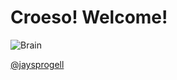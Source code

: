 # Croeso! Welcome!


![Brain](https://github.com/user-attachments/assets/2e49caf3-3900-4d23-9ffb-e4d04a2d1575)

[@jaysprogell](https://media3.giphy.com/media/v1.Y2lkPTc5MGI3NjExeXppd2V2Z21taW16YzVsMjFoN2dlY2RiOXdlNTg2ZzA0d2tzanhhZCZlcD12MV9pbnRlcm5hbF9naWZfYnlfaWQmY3Q9Zw/l44QzsOLXxcrigdgI/giphy.gif) 
